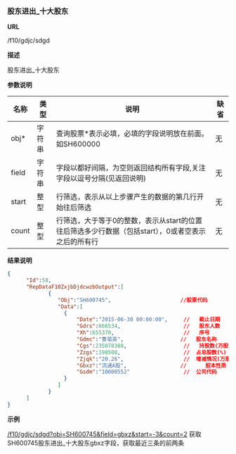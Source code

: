 
### 股东进出_十大股东

**URL**

/f10/gdjc/sdgd

**描述**

股东进出_十大股东

**参数说明**

|名称|类型|说明|缺省|
| -------- | -------- | -------- | -------- |
|obj\*|字符串|查询股票\*表示必填，必填的字段说明放在前面。如SH600000|无|
|field|字符串|字段以都好间隔，为空则返回结构所有字段,关注字段以逗号分隔(见返回说明)|无|
|start|整型|行筛选，表示从以上步骤产生的数据的第几行开始往后筛选|无|
|count|整型|行筛选，大于等于0的整数，表示从start的位置往后筛选多少行数据（包括start），0或者空表示之后的所有行|无|


**结果说明**

```json
{
      "Id":58,
      "RepDataF10ZxjbDjdcwzbOutput":[
             {			
				"Obj":"SH600745",                      //股票代码
				"Data":[
				  {
					  "Date":"2015-06-30 00:00:00",     // 	 截止日期
					  "Gdrs":666534,                    //   股东人数
					  "Xh":655370,                      //   序号
					  "Gdmc":"曹菊英",                  //   股东名称
					  "Cgs":235078388,                  //   持股数(万股) 
					  "Zzgs":198508,                    //  占总股数(%)
					  "Zjqk":"20.26",                   // 	增减情况(万股) 
					  "Gbxz":"流通A股",                 // 	 股本性质 
					  "Gsdm":"10000552"                 // 	公司代码
				  }
				]
             }
      ]
}

```

**示例**

[/f10/gdjc/sdgd?obj=SH600745&field=gbxz&start=-3&count=2]($APIHOST$/f10/gdjc/sdgd?obj=SH600745&field=gbxz&start=-3&count=2)
获取SH600745股东进出_十大股东gbxz字段，获取最近三条的前两条